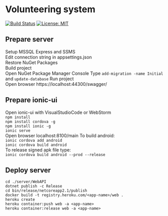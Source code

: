 # Volunteering system
[![Build Status](https://travis-ci.org/youstinus/volunteer.svg?branch=v1.0)](https://travis-ci.org/youstinus/volunteer)
[![License: MIT](https://img.shields.io/badge/License-MIT-yellow.svg)](https://opensource.org/licenses/MIT)

## Prepare server   
Setup MSSQL Express and SSMS   
Edit connection string in appsettings.json   
Restore NuGet Packages   
Build project   
Open NuGet Package Manager Console
Type `add-migration -name Initial` and `update-database`
Run project   
Open browser https://localhost:44300/swagger/   

## Prepare ionic-ui   
Open ionic-ui with VisualStudioCode or WebStorm     
`npm install`   
`npm install cordova -g`   
`npm install ionic -g`   
`ionic serve`   
Open browser localhost:8100/main
To build android:   
`ionic cordova add android`   
`ionic cordova build android`   
To release signed apk file type:   
`ionic cordova build android --prod --release`   

## Deploy server  
`cd ./server/WebAPI`  
`dotnet publish -c Release`  
`cd bin/release/netcoreapp2.1/publish`  
`docker build -t registry.heroku.com/<app-name>/web .`  
`heroku create`  
`heroku container:push web -a <app-name>`  
`heroku container:release web -a <app-name>`  
